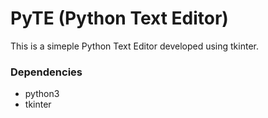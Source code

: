 # PyTE (Python Text Editor)
This is a simeple Python Text Editor developed using tkinter.

### Dependencies
* python3 
* tkinter



